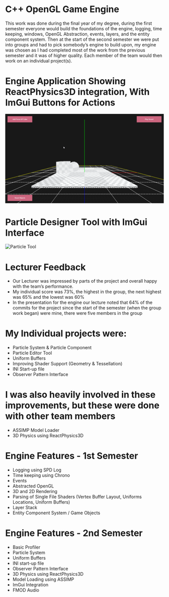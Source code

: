 # C++ OpenGL Game Engine
This work was done during the final year of my degree, during the first semester everyone would build the foundations of the engine, logging, time keeping, windows, OpenGL Abstraction, events, layers, and the entity component system. Then at the start of the second semester we were put into groups and had to pick somebody’s engine to build upon, my engine was chosen as I had completed most of the work from the previous semester and it was of higher quality. Each member of the team would then work on an individual project(s).
# Engine Application Showing ReactPhysics3D integration, With ImGui Buttons for Actions
![Physics Engine](https://github.com/geohan98/geohan98.github.io/blob/master/Images/hNtsVTfCAp.gif)
# Particle Designer Tool with ImGui Interface
![Particle Tool](https://github.com/geohan98/geohan98.github.io/blob/master/Images/fIKvygxFOG.gif)
# Lecturer Feedback
* Our Lecturer was impressed by parts of the project and overall happy with the team’s performance.
* My individual score was 73%, the highest in the group, the next highest was 65% and the lowest was 60%
* In the presentation for the engine our lecture noted that 64% of the commits for the project since the start of the semester (when the group work began) were mine, there were five members in the group

# My Individual projects were:
* Particle System & Particle Component
* Particle Editor Tool
* Uniform Buffers
* Improving Shader Support (Geometry & Tessellation)
* INI Start-up file
* Observer Pattern Interface

# I was also heavily involved in these improvements, but these were done with other team members
* ASSIMP Model Loader
* 3D Physics using ReactPhysics3D
# Engine Features - 1st Semester
* Logging using SPD Log
* Time keeping using Chrono
* Events
* Abstracted OpenGL
* 3D and 2D Rendering
* Parsing of Single File Shaders (Vertex Buffer Layout, Uniforms Locations, Uniform Buffers)
* Layer Stack
* Entity Component System / Game Objects

# Engine Features - 2nd Semester
* Basic Profiler
* Particle System
* Uniform Buffers
* INI start-up file
* Observer Pattern Interface
* 3D Physics using ReactPhysics3D
* Model Loading using ASSIMP
* ImGui Integration
* FMOD Audio
